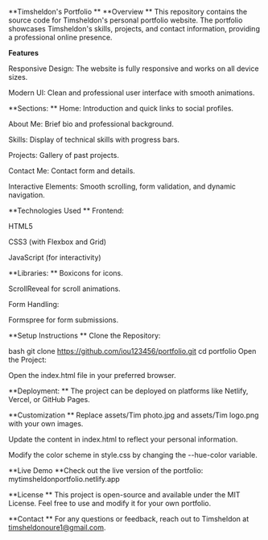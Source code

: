 **Timsheldon's Portfolio
**
**Overview
**
This repository contains the source code for Timsheldon's personal portfolio website. The portfolio showcases Timsheldon's skills, projects, and contact information, providing a professional online presence.

**Features**

Responsive Design: The website is fully responsive and works on all device sizes.

Modern UI: Clean and professional user interface with smooth animations.

**Sections:
**
Home: Introduction and quick links to social profiles.

About Me: Brief bio and professional background.

Skills: Display of technical skills with progress bars.

Projects: Gallery of past projects.

Contact Me: Contact form and details.

Interactive Elements: Smooth scrolling, form validation, and dynamic navigation.

**Technologies Used
**
Frontend:

HTML5

CSS3 (with Flexbox and Grid)

JavaScript (for interactivity)

**Libraries:
**
Boxicons for icons.

ScrollReveal for scroll animations.

Form Handling:

Formspree for form submissions.

**Setup Instructions
**
Clone the Repository:

bash
git clone https://github.com/iou123456/portfolio.git
cd portfolio
Open the Project:

Open the index.html file in your preferred browser.

**Deployment:
**
The project can be deployed on platforms like Netlify, Vercel, or GitHub Pages.

**Customization
**
Replace assets/Tim photo.jpg and assets/Tim logo.png with your own images.

Update the content in index.html to reflect your personal information.

Modify the color scheme in style.css by changing the --hue-color variable.

**Live Demo
**Check out the live version of the portfolio: mytimsheldonportfolio.netlify.app

**License
**
This project is open-source and available under the MIT License. Feel free to use and modify it for your own portfolio.

**Contact
**
For any questions or feedback, reach out to Timsheldon at timsheldonoure1@gmail.com.
